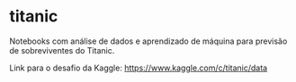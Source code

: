 # titanic

Notebooks com análise de dados e aprendizado de máquina para previsão de sobreviventes do Titanic.

Link para o desafio da Kaggle: https://www.kaggle.com/c/titanic/data
